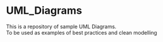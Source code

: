 # UML_Diagrams  
This is a repository of sample UML Diagrams.  
To be used as examples of best practices and clean modelling
